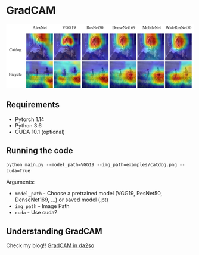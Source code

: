 # GradCAM


![2](./assets/fig1.png)

## Requirements

- Pytorch 1.14 
- Python 3.6
- CUDA 10.1 (optional)


## Running the code

```shell
python main.py --model_path=VGG19 --img_path=examples/catdog.png --cuda=True
```

Arguments:

- `model_path` - Choose a pretrained model (VGG19, ResNet50, DenseNet169, ...) or saved model (.pt) 
- `img_path` - Image Path
- `cuda` - Use cuda?



## Understanding GradCAM

Check my blog!!
[GradCAM in da2so](https://da2so.github.io/2020-08-10-GradCAM/)